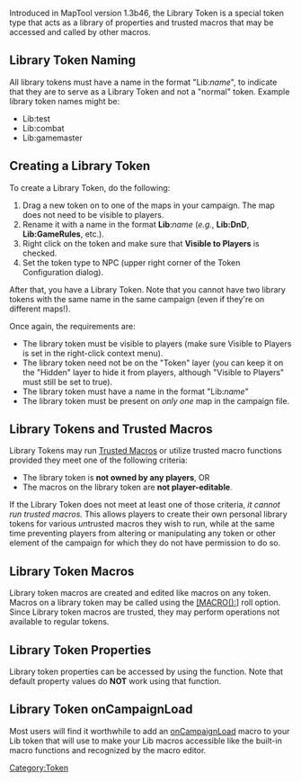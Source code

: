 Introduced in MapTool version 1.3b46, the Library Token is a special
token type that acts as a library of properties and trusted macros that
may be accessed and called by other macros.

## Library Token Naming

All library tokens must have a name in the format "Lib:*name*", to
indicate that they are to serve as a Library Token and not a "normal"
token. Example library token names might be:

  - Lib:test
  - Lib:combat
  - Lib:gamemaster

## Creating a Library Token

To create a Library Token, do the following:

1.  Drag a new token on to one of the maps in your campaign. The map
    does not need to be visible to players.
2.  Rename it with a name in the format **Lib**:*name* (*e.g.*,
    **Lib:DnD**, **Lib:GameRules**, etc.).
3.  Right click on the token and make sure that **Visible to Players**
    is checked.
4.  Set the token type to NPC (upper right corner of the Token
    Configuration dialog).

After that, you have a Library Token. Note that you cannot have two
library tokens with the same name in the same campaign (even if they're
on different maps\!).

Once again, the requirements are:

  - The library token must be visible to players (make sure Visible to
    Players is set in the right-click context menu).
  - The library token need not be on the "Token" layer (you can keep it
    on the "Hidden" layer to hide it from players, although "Visible to
    Players" must still be set to true).
  - The library token must have a name in the format "Lib:*name*"
  - The library token must be present on *only one* map in the campaign
    file.

## Library Tokens and Trusted Macros

Library Tokens may run [Trusted Macros](Trusted_Macro "wikilink") or
utilize trusted macro functions provided they meet one of the following
criteria:

  - The library token is **not owned by any players**, OR
  - The macros on the library token are **not player-editable**.

If the Library Token does not meet at least one of those criteria, *it
cannot run trusted macros.* This allows players to create their own
personal library tokens for various *un*trusted macros they wish to run,
while at the same time preventing players from altering or manipulating
any token or other element of the campaign for which they do not have
permission to do so.

## Library Token Macros

Library token macros are created and edited like macros on any token.
Macros on a library token may be called using the
[\[MACRO():](Macros:Branching_and_Looping#MACRO_Option "wikilink")\]
roll option. Since Library token macros are trusted, they may perform
operations not available to regular tokens.

## Library Token Properties

Library token properties can be accessed by using the  function. Note
that default property values do **NOT** work using that function.

## Library Token onCampaignLoad

Most users will find it worthwhile to add an
[onCampaignLoad](onCampaignLoad "wikilink") macro to your Lib token that
will use  to make your Lib macros accessible like the built-in macro
functions and recognized by the macro editor.

[Category:Token](Category:Token "wikilink")